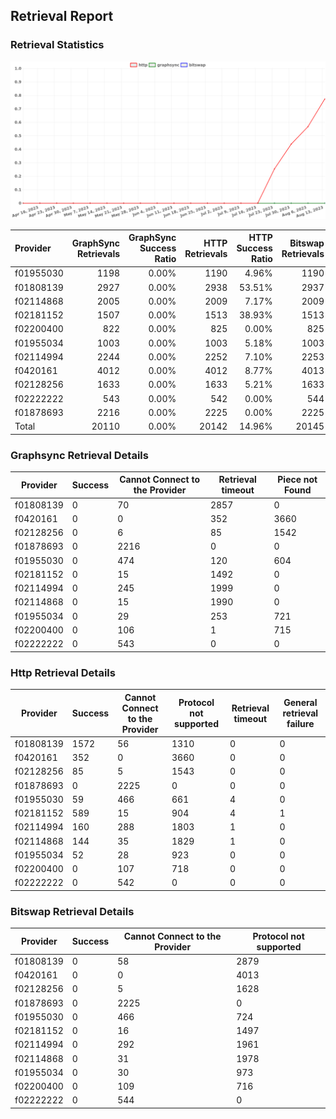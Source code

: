 ## Retrieval Report
### Retrieval Statistics
<img src="https://raw.githubusercontent.com/data-preservation-programs/filplus-checker-assets/main/filecoin-project/filecoin-plus-large-datasets/issues/1573/1692113594412.png"/>

| Provider  | GraphSync Retrievals | GraphSync Success Ratio | HTTP Retrievals | HTTP Success Ratio | Bitswap Retrievals | Bitswap Success Ratio |
| :-------- | -------------------: | ----------------------: | --------------: | -----------------: | -----------------: | --------------------: |
| f01955030 |                 1198 |                   0.00% |            1190 |              4.96% |               1190 |                 0.00% |
| f01808139 |                 2927 |                   0.00% |            2938 |             53.51% |               2937 |                 0.00% |
| f02114868 |                 2005 |                   0.00% |            2009 |              7.17% |               2009 |                 0.00% |
| f02181152 |                 1507 |                   0.00% |            1513 |             38.93% |               1513 |                 0.00% |
| f02200400 |                  822 |                   0.00% |             825 |              0.00% |                825 |                 0.00% |
| f01955034 |                 1003 |                   0.00% |            1003 |              5.18% |               1003 |                 0.00% |
| f02114994 |                 2244 |                   0.00% |            2252 |              7.10% |               2253 |                 0.00% |
| f0420161  |                 4012 |                   0.00% |            4012 |              8.77% |               4013 |                 0.00% |
| f02128256 |                 1633 |                   0.00% |            1633 |              5.21% |               1633 |                 0.00% |
| f02222222 |                  543 |                   0.00% |             542 |              0.00% |                544 |                 0.00% |
| f01878693 |                 2216 |                   0.00% |            2225 |              0.00% |               2225 |                 0.00% |
| Total     |                20110 |                   0.00% |           20142 |             14.96% |              20145 |                 0.00% |

### Graphsync Retrieval Details
| Provider  | Success | Cannot Connect to the Provider | Retrieval timeout | Piece not Found |
| --------- | ------- | ------------------------------ | ----------------- | --------------- |
| f01808139 | 0       | 70                             | 2857              | 0               |
| f0420161  | 0       | 0                              | 352               | 3660            |
| f02128256 | 0       | 6                              | 85                | 1542            |
| f01878693 | 0       | 2216                           | 0                 | 0               |
| f01955030 | 0       | 474                            | 120               | 604             |
| f02181152 | 0       | 15                             | 1492              | 0               |
| f02114994 | 0       | 245                            | 1999              | 0               |
| f02114868 | 0       | 15                             | 1990              | 0               |
| f01955034 | 0       | 29                             | 253               | 721             |
| f02200400 | 0       | 106                            | 1                 | 715             |
| f02222222 | 0       | 543                            | 0                 | 0               |

### Http Retrieval Details
| Provider  | Success | Cannot Connect to the Provider | Protocol not supported | Retrieval timeout | General retrieval failure |
| --------- | ------- | ------------------------------ | ---------------------- | ----------------- | ------------------------- |
| f01808139 | 1572    | 56                             | 1310                   | 0                 | 0                         |
| f0420161  | 352     | 0                              | 3660                   | 0                 | 0                         |
| f02128256 | 85      | 5                              | 1543                   | 0                 | 0                         |
| f01878693 | 0       | 2225                           | 0                      | 0                 | 0                         |
| f01955030 | 59      | 466                            | 661                    | 4                 | 0                         |
| f02181152 | 589     | 15                             | 904                    | 4                 | 1                         |
| f02114994 | 160     | 288                            | 1803                   | 1                 | 0                         |
| f02114868 | 144     | 35                             | 1829                   | 1                 | 0                         |
| f01955034 | 52      | 28                             | 923                    | 0                 | 0                         |
| f02200400 | 0       | 107                            | 718                    | 0                 | 0                         |
| f02222222 | 0       | 542                            | 0                      | 0                 | 0                         |

### Bitswap Retrieval Details
| Provider  | Success | Cannot Connect to the Provider | Protocol not supported |
| --------- | ------- | ------------------------------ | ---------------------- |
| f01808139 | 0       | 58                             | 2879                   |
| f0420161  | 0       | 0                              | 4013                   |
| f02128256 | 0       | 5                              | 1628                   |
| f01878693 | 0       | 2225                           | 0                      |
| f01955030 | 0       | 466                            | 724                    |
| f02181152 | 0       | 16                             | 1497                   |
| f02114994 | 0       | 292                            | 1961                   |
| f02114868 | 0       | 31                             | 1978                   |
| f01955034 | 0       | 30                             | 973                    |
| f02200400 | 0       | 109                            | 716                    |
| f02222222 | 0       | 544                            | 0                      |

